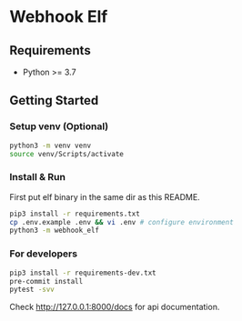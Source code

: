 # Webhook Elf

## Requirements

* Python >= 3.7

## Getting Started

### Setup venv (Optional)

```bash
python3 -m venv venv
source venv/Scripts/activate
```

### Install & Run

First put elf binary in the same dir as this README.

```bash
pip3 install -r requirements.txt
cp .env.example .env && vi .env # configure environment
python3 -m webhook_elf
```

### For developers

```bash
pip3 install -r requirements-dev.txt
pre-commit install
pytest -svv
```

Check <http://127.0.0.1:8000/docs> for api documentation.
